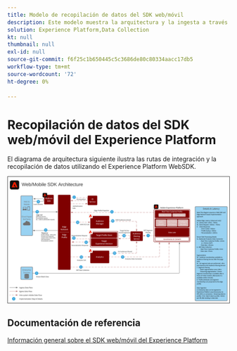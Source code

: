 ```yaml
---
title: Modelo de recopilación de datos del SDK web/móvil
description: Este modelo muestra la arquitectura y la ingesta a través del SDK web y móvil del Experience Platform
solution: Experience Platform,Data Collection
kt: null
thumbnail: null
exl-id: null
source-git-commit: f6f25c1b650445c5c3686de80c80334aacc17db5
workflow-type: tm+mt
source-wordcount: '72'
ht-degree: 0%

---
```


# Recopilación de datos del SDK web/móvil del Experience Platform

El diagrama de arquitectura siguiente ilustra las rutas de integración y la recopilación de datos utilizando el Experience Platform WebSDK.

<img src="assets/web_sdk_flow.svg" alt="Arquitectura de referencia para la implementación mediante el SDK web y móvil del Experience Platform" style="border:1px solid #4a4a4a" />

## Documentación de referencia

[Información general sobre el SDK web/móvil del Experience Platform](https://experienceleague.adobe.com/docs/experience-platform/edge/home.html?lang=en)
